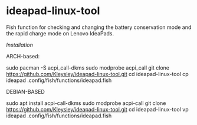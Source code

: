 # ideapad-linux-tool

Fish function for checking and changing the battery conservation mode and the rapid charge mode on Lenovo IdeaPads. 

*Installation*

ARCH-based:

sudo pacman -S acpi_call-dkms
sudo modprobe acpi_call
git clone https://github.com/Kleysley/ideapad-linux-tool.git
cd ideapad-linux-tool
cp ideapad .config/fish/functions/ideapad.fish



DEBIAN-BASED

sudo apt install acpi-call-dkms
sudo modprobe acpi-call
git clone https://github.com/Kleysley/ideapad-linux-tool.git
cd ideapad-linux-tool
vp ideapad .config/fish/functions/ideapad.fish
